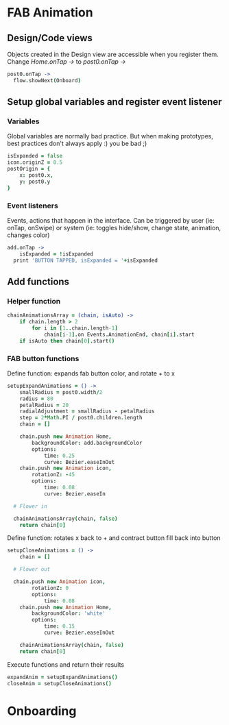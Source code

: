 # FAB Animation

## Design/Code views
Objects created in the Design view are accessible when you register them.
Change *Home.onTap ->* to *post0.onTap ->*

```coffeescript
post0.onTap ->
  flow.showNext(Onboard)
```

## Setup global variables and register event listener

### Variables
Global variables are normally bad practice.
But when making prototypes, best practices don't always apply :) you be bad ;)

```coffeescript
isExpanded = false
icon.originZ = 0.5
postOrigin = {
	x: post0.x,
	y: post0.y
}
```

### Event listeners

Events, actions that happen in the interface. Can be triggered by user (ie: onTap, onSwipe)
or system (ie: toggles hide/show, change state, animation, changes color)

```coffeescript
add.onTap ->
	isExpanded = !isExpanded
  print 'BUTTON TAPPED, isExpanded = '+isExpanded
```

## Add functions

### Helper function
```coffeescript
chainAnimationsArray = (chain, isAuto) ->
	if chain.length > 2
		for i in [1..chain.length-1]
			chain[i-1].on Events.AnimationEnd, chain[i].start
	if isAuto then chain[0].start()
```

### FAB button functions

Define function: expands fab button color, and rotate + to x
```coffeescript
setupExpandAnimations = () ->
	smallRadius = post0.width/2
	radius = 80
	petalRadius = 20
	radialAdjustment = smallRadius - petalRadius
	step = 2*Math.PI / post0.children.length
	chain = []

	chain.push new Animation Home,
		backgroundColor: add.backgroundColor
		options:
			time: 0.25
			curve: Bezier.easeInOut
	chain.push new Animation icon,
		rotationZ: -45
		options:
			time: 0.08
			curve: Bezier.easeIn

  # Flower in

  chainAnimationsArray(chain, false)
	return chain[0]
```

Define function: rotates x back to + and contract button fill back into button
```coffeescript
setupCloseAnimations = () ->
	chain = []

  # Flower out

  chain.push new Animation icon,
		rotationZ: 0
		options:
			time: 0.08
	chain.push new Animation Home,
		backgroundColor: 'white'
		options:
			time: 0.15
			curve: Bezier.easeInOut

	chainAnimationsArray(chain, false)
	return chain[0]
```

Execute functions and return their results
```coffeescript
expandAnim = setupExpandAnimations()
closeAnim = setupCloseAnimations()
```

# Onboarding
